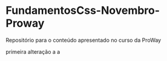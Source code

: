 # FundamentosCss-Novembro-Proway
Repositório para o conteúdo apresentado no curso da ProWay


primeira alteração a a